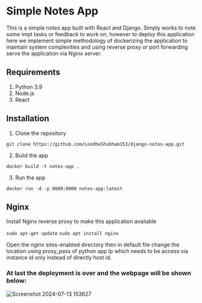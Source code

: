 # Simple Notes App
This is a simple notes app built with React and Django.
Simply works to note some impt tasks or feedback to work on, however to deploy this application here we implement simple methodology of dockerizing the application to maintain system complexities and using reverse proxy or port forwarding serve the application via Nginx server. 


## Requirements
1. Python 3.9
2. Node.js
3. React

## Installation
1. Clone the repository
```
git clone https://github.com/LondheShubham153/django-notes-app.git
```

2. Build the app
```
docker build -t notes-app .
```

3. Run the app
```
docker run -d -p 8000:8000 notes-app:latest
```

## Nginx

Install Nginx reverse proxy to make this application available

`sudo apt-get update`
`sudo apt install nginx`

Open the nginx sites-enabled directory then in default file change the location using proxy_pass of python app Ip which needs to be access via instance id only instead of directly host id.

### At last the deployment is over and the webpage will be shown below:
![Screenshot 2024-07-13 153627](https://github.com/user-attachments/assets/89c4d382-f22d-461b-91ff-6246ba4b3554)

